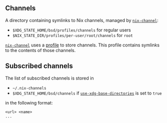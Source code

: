 ## Channels

A directory containing symlinks to Nix channels, managed by [`nix-channel`]:

- `$XDG_STATE_HOME/bsd/profiles/channels` for regular users
- `$NIX_STATE_DIR/profiles/per-user/root/channels` for `root`

[`nix-channel`] uses a [profile](@docroot@/command-ref/files/profiles.md) to store channels.
This profile contains symlinks to the contents of those channels.

## Subscribed channels

The list of subscribed channels is stored in

- `~/.nix-channels`
- `$XDG_STATE_HOME/bsd/channels` if [`use-xdg-base-directories`] is set to `true`

in the following format:

```
<url> <name>
...
```

[`nix-channel`]: @docroot@/command-ref/bsd-channel.md
[`use-xdg-base-directories`]: @docroot@/command-ref/conf-file.md#conf-use-xdg-base-directories
